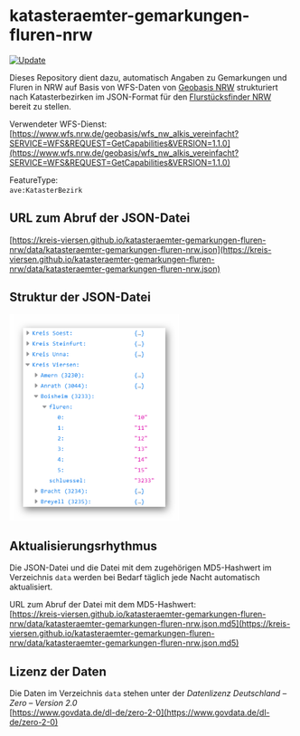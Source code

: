 # katasteraemter-gemarkungen-fluren-nrw

[![Update](https://github.com/kreis-viersen/katasteraemter-gemarkungen-fluren-nrw/actions/workflows/update.yml/badge.svg)](https://github.com/kreis-viersen/katasteraemter-gemarkungen-fluren-nrw/actions/workflows/update.yml)

Dieses Repository dient dazu, automatisch Angaben zu Gemarkungen und Fluren in NRW auf Basis von WFS-Daten von 
[Geobasis NRW](https://www.bezreg-koeln.nrw.de/brk_internet/geobasis/index.html) strukturiert nach Katasterbezirken im JSON-Format für den [Flurstücksfinder NRW](https://github.com/kreis-viersen/flurstuecksfinder-nrw) bereit zu stellen.

Verwendeter WFS-Dienst:<br>
[https://www.wfs.nrw.de/geobasis/wfs_nw_alkis_vereinfacht?SERVICE=WFS&REQUEST=GetCapabilities&VERSION=1.1.0](https://www.wfs.nrw.de/geobasis/wfs_nw_alkis_vereinfacht?SERVICE=WFS&REQUEST=GetCapabilities&VERSION=1.1.0)

FeatureType:<br>`ave:KatasterBezirk`

## URL zum Abruf der JSON-Datei
[https://kreis-viersen.github.io/katasteraemter-gemarkungen-fluren-nrw/data/katasteraemter-gemarkungen-fluren-nrw.json](https://kreis-viersen.github.io/katasteraemter-gemarkungen-fluren-nrw/data/katasteraemter-gemarkungen-fluren-nrw.json)

## Struktur der JSON-Datei
<img src="./screenshot_json.png" width="300"/>

## Aktualisierungsrhythmus

Die JSON-Datei und die Datei mit dem zugehörigen MD5-Hashwert im Verzeichnis `data` werden bei Bedarf täglich jede Nacht automatisch aktualisiert.

URL zum Abruf der Datei mit dem MD5-Hashwert:<br>
[https://kreis-viersen.github.io/katasteraemter-gemarkungen-fluren-nrw/data/katasteraemter-gemarkungen-fluren-nrw.json.md5](https://kreis-viersen.github.io/katasteraemter-gemarkungen-fluren-nrw/data/katasteraemter-gemarkungen-fluren-nrw.json.md5)

## Lizenz der Daten

Die Daten im Verzeichnis `data` stehen unter der _Datenlizenz Deutschland – Zero – Version 2.0_<br>
[https://www.govdata.de/dl-de/zero-2-0](https://www.govdata.de/dl-de/zero-2-0)
